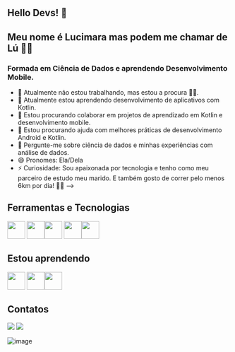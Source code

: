 ## Hello Devs! 👋
## Meu nome é Lucimara mas podem me chamar de Lú ✌🏻

### Formada em Ciência de Dados e aprendendo Desenvolvimento Mobile.


- 🔭 Atualmente não estou trabalhando, mas estou a procura 👩‍💻.
- 🌱 Atualmente estou aprendendo desenvolvimento de aplicativos com Kotlin.
- 👯 Estou procurando colaborar em projetos de aprendizado em Kotlin e desenvolvimento mobile.
- 🤔 Estou procurando ajuda com melhores práticas de desenvolvimento Android e Kotlin.
- 💬 Pergunte-me sobre ciência de dados e minhas experiências com análise de dados.
- 😄 Pronomes: Ela/Dela
- ⚡ Curiosidade: Sou apaixonada por tecnologia e tenho como meu parceiro de estudo meu marido. E também gosto de correr pelo menos 6km por dia! 🏃‍♀ 
-->

## Ferramentas e Tecnologias
  <img src="https://cdn.jsdelivr.net/gh/devicons/devicon@latest/icons/python/python-original.svg" width="40" heigth="40" /> <img src="https://cdn.jsdelivr.net/gh/devicons/devicon@latest/icons/azuresqldatabase/azuresqldatabase-original.svg" width="40" heigth="40" /><img src="https://cdn.jsdelivr.net/gh/devicons/devicon@latest/icons/git/git-original-wordmark.svg" width="40" heigth="40" /> <img src="https://cdn.jsdelivr.net/gh/devicons/devicon@latest/icons/github/github-original-wordmark.svg" width="40" heigth="40" /><img src="https://cdn.jsdelivr.net/gh/devicons/devicon@latest/icons/vscode/vscode-original.svg" width="40" heigth="40"/>

          

## Estou aprendendo

<img src="https://cdn.jsdelivr.net/gh/devicons/devicon@latest/icons/kotlin/kotlin-original.svg" width="40" heigth="40" /> <img src="https://cdn.jsdelivr.net/gh/devicons/devicon@latest/icons/android/android-original.svg" width="40" heigth="40" /><img src="https://cdn.jsdelivr.net/gh/devicons/devicon@latest/icons/linux/linux-original.svg" width="40" heigth="40" />

## Contatos
  <div>
  <a href="www.linkedin.com/in/lucimara-matos" target="_blank"><img loading="lazy" src="https://img.shields.io/badge/-LinkedIn-%230077B5?style=for-the-badge&logo=linkedin&logoColor=white" target="_blank"></a> <a href = "lucimattos22@gmail.com"><img loading="lazy" src="https://img.shields.io/badge/Gmail-D14836?style=for-the-badge&logo=gmail&logoColor=white" target="_blank"></a>
</div>



![image](https://github.com/user-attachments/assets/9f413d01-92a4-45d9-a20a-1dee27b04bfa)





   
    
          


  
          
         

          
